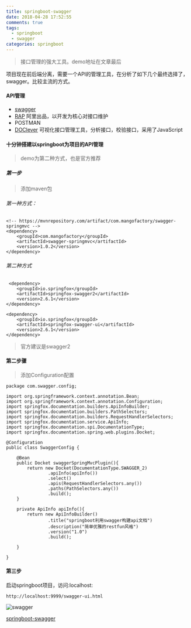 ```yaml
---
title: springboot-swagger
date: 2018-04-28 17:52:55
comments: true
tags:
  - springboot
  - swagger
categories: springboot
---
```

> 接口管理的强大工具。demo地址在文章最后

项目现在前后端分离，需要一个API的管理工具，在分析了如下几个最终选择了，swagger。比较主流的方式。

#### API管理
+ [swagger](https://swagger.io/)
+ [RAP](https://github.com/thx/RAP) 阿里出品，以开发为核心对接口维护
+ POSTMAN 
+ [DOClever](https://github.com/sx1989827/DOClever) 可视化接口管理工具，分析接口，校验接口，采用了JavaScript

<!--more-->

#### 十分钟搭建以springboot为项目的API管理
> demo为第二种方式，也是官方推荐

##### 第一步
> 添加maven包
###### 第一种方式：
```
<!-- https://mvnrepository.com/artifact/com.mangofactory/swagger-springmvc -->
<dependency>
    <groupId>com.mangofactory</groupId>
    <artifactId>swagger-springmvc</artifactId>
    <version>1.0.2</version>
</dependency>

```
###### 第二种方式

```
 <dependency>
    <groupId>io.springfox</groupId>
    <artifactId>springfox-swagger2</artifactId>
    <version>2.6.1</version>
</dependency>

<dependency>
    <groupId>io.springfox</groupId>
    <artifactId>springfox-swagger-ui</artifactId>
    <version>2.6.1</version>
</dependency>
```
> 官方建议是swagger2

#### 第二步骤

> 添加Configuration配置
```
package com.swagger.config;

import org.springframework.context.annotation.Bean;
import org.springframework.context.annotation.Configuration;
import springfox.documentation.builders.ApiInfoBuilder;
import springfox.documentation.builders.PathSelectors;
import springfox.documentation.builders.RequestHandlerSelectors;
import springfox.documentation.service.ApiInfo;
import springfox.documentation.spi.DocumentationType;
import springfox.documentation.spring.web.plugins.Docket;

@Configuration
public class SwaggerConfig {

    @Bean
    public Docket swaggerSpringMvcPlugin(){
        return new Docket(DocumentationType.SWAGGER_2)
                .apiInfo(apiInfo())
                .select()
                .apis(RequestHandlerSelectors.any())
                .paths(PathSelectors.any())
                .build();
    }

    private ApiInfo apiInfo(){
        return new ApiInfoBuilder()
                .title("springboot利用swagger构建api文档")
                .description("简单优雅的restfun风格")
                .version("1.0")
                .build();

    }

}
```
#### 第三步

启动springboot项目，访问:localhost:

```
http://localhost:9999/swagger-ui.html
```

![swagger](http://og3rfccos.bkt.clouddn.com/swagger.png)

[springboot-swagger](https://github.com/whiney/springboot-swagger)


